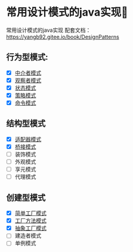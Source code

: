 # 常用设计模式的java实现:construction:

常用设计模式的java实现 
配套文档：<https://yangb92.gitee.io/book/DesignPatterns>

## 行为型模式:

- [x] [中介者模式](src/pattern/mediator/MediatorPattern.java)
- [x] [观察者模式](src/pattern/observer/ObserverPattern.java)
- [x] [状态模式](src/pattern/state/StatePattern.java)
- [x] [策略模式](src/pattern/strategy/StrategyPattern.java)
- [x] [命令模式](src/pattern/command/CommandPattern.java)

## 结构型模式

- [x] [适配器模式](src/pattern/adapter/AdapterPattern.java)
- [x] [桥接模式](src/pattern/bridge/BridgePattern.java)
- [ ] 装饰模式
- [ ] 外观模式
- [ ] 享元模式
- [ ] 代理模式

## 创建型模式

- [x] [简单工厂模式](src/pattern/factory/simple/SimpleFactoryPattern.java)
- [x] [工厂方法模式](src/pattern/factory/method/FactoryMethodPattern.java)
- [x] [抽象工厂模式](src/pattern/factory/abs/AbstractFactoryPattern.java)
- [ ] 建造者模式
- [ ] 单例模式
